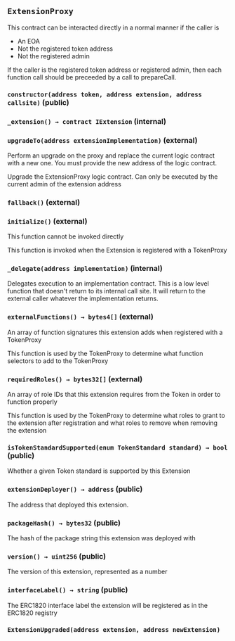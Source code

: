 ## `ExtensionProxy`

This contract can be interacted directly in a normal manner if the
caller is
  * An EOA
  * Not the registered token address
  * Not the registered admin

If the caller is the registered token address or registered admin, then
each function call should be preceeded by a call to prepareCall.




### `constructor(address token, address extension, address callsite)` (public)





### `_extension() → contract IExtension` (internal)





### `upgradeTo(address extensionImplementation)` (external)

Perform an upgrade on the proxy and replace the current logic
contract with a new one. You must provide the new address of the
logic contract.


Upgrade the ExtensionProxy logic contract. Can only be executed by the current
admin of the extension address


### `fallback()` (external)





### `initialize()` (external)

This function cannot be invoked directly


This function is invoked when the Extension is registered
with a TokenProxy

### `_delegate(address implementation)` (internal)



Delegates execution to an implementation contract.
This is a low level function that doesn't return to its internal call site.
It will return to the external caller whatever the implementation returns.


### `externalFunctions() → bytes4[]` (external)

An array of function signatures this extension adds when
registered with a TokenProxy


This function is used by the TokenProxy to determine what
function selectors to add to the TokenProxy

### `requiredRoles() → bytes32[]` (external)

An array of role IDs that this extension requires from the Token
in order to function properly


This function is used by the TokenProxy to determine what
roles to grant to the extension after registration and what roles to remove
when removing the extension

### `isTokenStandardSupported(enum TokenStandard standard) → bool` (public)

Whether a given Token standard is supported by this Extension




### `extensionDeployer() → address` (public)

The address that deployed this extension.



### `packageHash() → bytes32` (public)

The hash of the package string this extension was deployed with



### `version() → uint256` (public)

The version of this extension, represented as a number



### `interfaceLabel() → string` (public)

The ERC1820 interface label the extension will be registered as in the ERC1820 registry




### `ExtensionUpgraded(address extension, address newExtension)`







